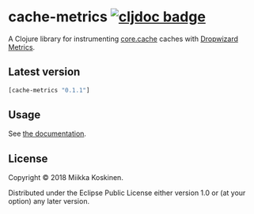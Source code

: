 # cache-metrics [![cljdoc badge](https://cljdoc.org/badge/cache-metrics/cache-metrics)](https://cljdoc.org/d/cache-metrics/cache-metrics/CURRENT)

A Clojure library for instrumenting [core.cache](https://github.com/clojure/core.cache) caches with [Dropwizard Metrics](https://metrics.dropwizard.io).

## Latest version

```clojure
[cache-metrics "0.1.1"]
```

## Usage

See [the documentation](https://cljdoc.xyz/d/cache-metrics/cache-metrics/CURRENT/api/cache-metrics.core).

## License

Copyright © 2018 Miikka Koskinen.

Distributed under the Eclipse Public License either version 1.0 or (at
your option) any later version.
